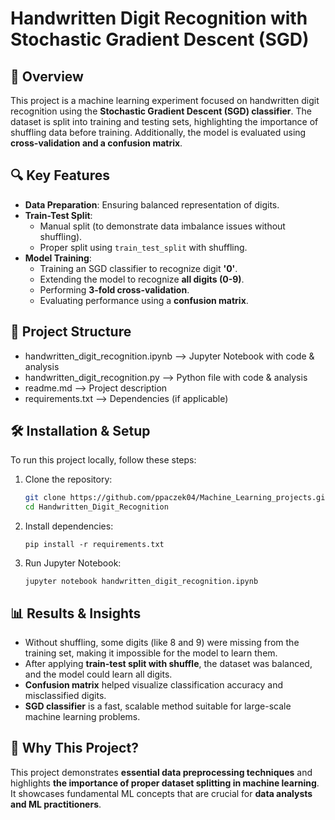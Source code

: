 # Handwritten Digit Recognition with Stochastic Gradient Descent (SGD)

## 📌 Overview
This project is a machine learning experiment focused on handwritten digit recognition using the **Stochastic Gradient Descent (SGD) classifier**. The dataset is split into training and testing sets, highlighting the importance of shuffling data before training. Additionally, the model is evaluated using **cross-validation and a confusion matrix**.

## 🔍 Key Features
- **Data Preparation**: Ensuring balanced representation of digits.
- **Train-Test Split**:
  - Manual split (to demonstrate data imbalance issues without shuffling).
  - Proper split using `train_test_split` with shuffling.
- **Model Training**:
  - Training an SGD classifier to recognize digit **'0'**.
  - Extending the model to recognize **all digits (0-9)**.
  - Performing **3-fold cross-validation**.
  - Evaluating performance using a **confusion matrix**.

## 📂 Project Structure
- handwritten_digit_recognition.ipynb  -->  Jupyter Notebook with code & analysis 
- handwritten_digit_recognition.py     -->  Python file with code & analysis   
- readme.md                            -->  Project description  
- requirements.txt                     -->  Dependencies (if applicable)

## 🛠️ Installation & Setup
To run this project locally, follow these steps:

1. Clone the repository:
    ```bash
   git clone https://github.com/ppaczek04/Machine_Learning_projects.git
   cd Handwritten_Digit_Recognition
    ```

2. Install dependencies:
    ```
    pip install -r requirements.txt
    ```

3. Run Jupyter Notebook:
    ```
    jupyter notebook handwritten_digit_recognition.ipynb
    ```



## 📊 Results & Insights
- Without shuffling, some digits (like 8 and 9) were missing from the training set, making it impossible for the model to learn them.
- After applying **train-test split with shuffle**, the dataset was balanced, and the model could learn all digits.
- **Confusion matrix** helped visualize classification accuracy and misclassified digits.
- **SGD classifier** is a fast, scalable method suitable for large-scale machine learning problems.

## 📒 Why This Project?
This project demonstrates **essential data preprocessing techniques** and highlights **the importance of proper dataset splitting in machine learning**. It showcases fundamental ML concepts that are crucial for **data analysts and ML practitioners**.